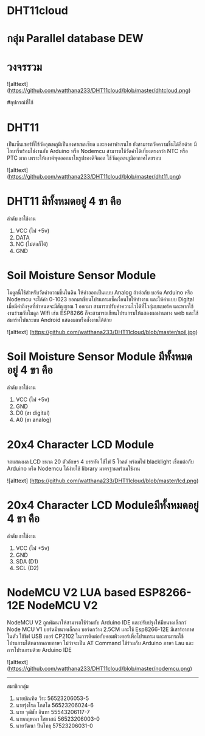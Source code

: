 # DHT11cloud

# กลุ่ม Parallel database DEW

# วงจรรวม
![alttext]
(https://github.com/watthana233/DHT11cloud/blob/master/dhtcloud.png)

#อุปกรณ์ที่ใช้

# DHT11
เป็นเซ็นเซอร์ที่ใช้วัดอุณหภูมิเป็นองศาเซลเซียล และองศาฟาเรนไฮ ยังสามารถวัดความชื้นได้อีกด้วย มีไลบารี่พร้อมใช่งานกับ Arduino หรือ Nodemcu สามารถใช้วัดค่าได้เที่ยงตรงกว่า NTC หรือ PTC มาก เพราะให้เอาต์พุตออกมาในรูปของดิจิตอล ใช้วัดอุณหภูมิอากาศโดยรอบ

![alttext]
(https://github.com/watthana233/DHT11cloud/blob/master/dht11.png)

# DHT11 มีทั้งหมดอยู่ 4 ขา คือ
ลำดับ ขาใช้งาน
1. VCC  (ไฟ +5v)
2. DATA
3. NC (ไม่ต่อก็ได้)
4. GND

# Soil Moisture Sensor Module
โมดูลนี้ใช้สำหรับวัดค่าความชื้นในดิน ให้ค่าออกเป็นแบบ Analog ถ้าต่อกับ บอร์ด Arduino หรือ Nodemcu จะได้ค่า 0-1023 ออกมาเขียนโปรแกรมเช็คเงื่อนไขให้ทำงาน และให้ค่าแบบ Digital เมื่อมีค่าถึงจุดที่กำหนดจะมีสัญญาณ 1 ออกมา สามารถปรับค่าความไวได้ที่โวลุ่มบนบอร์ด และหากใช้งานร่วมกับโมดูล Wifi เช่น ESP8266 ก็จะสามารถเขียนโปรแกรมให้แสดงผลผ่านทาง web และใช้สมาร์ทโฟนระบบ Android แสดงผลหรือสั่งงานได้ด้วย

![alttext]
(https://github.com/watthana233/DHT11cloud/blob/master/soil.jpg)

# Soil Moisture Sensor Module มีทั้งหมดอยู่ 4 ขา คือ
ลำดับ ขาใช้งาน
1. VCC  (ไฟ +5v)
2. GND
3. D0 (ขา digital)
4. A0 (ขา analog)

# 20x4 Character LCD Module
จอแสดงผล LCD ขนาด 20 ตัวอักษร 4 บรรทัด ใช้ไฟ 5 โวลต์ พร้อมไฟ blacklight เชื่อมต่อกับ Arduino หรือ Nodemcu ได้ง่ายใช้ library มาตรฐานพร้อมใช้งาน 

![alttext]
(https://github.com/watthana233/DHT11cloud/blob/master/lcd.png)

# 20x4 Character LCD Moduleมีทั้งหมดอยู่ 4 ขา คือ
ลำดับ ขาใช้งาน
1. VCC  (ไฟ +5v)
2. GND
3. SDA (D1)
4. SCL (D2)

# NodeMCU V2 LUA based ESP8266-12E NodeMCU V2
NodeMCU V2 ถูกพัฒนาให้สามารถใช้ร่วมกับ Arduino IDE และปรับปรุงให้มีขนาดเล็กกว่ Node MCU V1 บอร์ดมีขนาดเล็กลง บอร์ดกว้าง 2.5CM และใช้ Esp8266-12E มีเสาร์อากาศในตัว ใช้ชิฟ USB เบอร์ CP2102 ในการติดต่อกับคอมพิวเตอร์เพื่อโปรแกรม และสามารถใช้โปรแกรมได้หลากหลายภาษา ไม่ว่าจะเป็น AT Command ใช้ร่วมกับ Arduino ภาษา Lau และ การโปรแกรมด้วย Arduino IDE 
    
![alttext]
(https://github.com/watthana233/DHT11cloud/blob/master/nodemcu.png)


-----------------------------
สมาชิกกลุ่ม
1. นายบัณฑิต  วีระ 56523206053-5
2. นายรุ่งโรด โกสโล 56523206024-6
3. นาย วุฒิชัย อินทา 55543206117-7
4. นายกฤษณา  ไสยาสน์ 56523206003-0
5. นายวัฒนา  ปันโทธุ 57523206031-0


